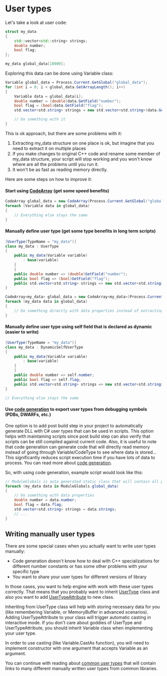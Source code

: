 # User types
Let's take a look at user code:
```cpp
struct my_data
{
    std::vector<std::string> strings;
    double number;
    bool flag;
};

my_data global_data[10000];
```
Exploring this data can be done using Variable class:
```cs
Variable global_data = Process.Current.GetGlobal("global_data");
for (int i = 0; i < global_data.GetArrayLength(); i++)
{
    Variable data = global_data[i];
    double number = (double)data.GetField("number");
    bool flag = (bool)data.GetField("flag");
    std.vector<std.string> strings = new std.vector<std.string>(data.GetField("strings"));

    // Do something with it
}
```
This is ok approach, but there are some problems with it:
1. Extracting my_data structure on one place is ok, but imagine that you need to extract it on multiple places
2. If you make changes to original C++ code and rename some member of my_data structure, your script will stop working and you won't know where are all the problems until you run it.
3. It won't be as fast as reading memory directly.

Here are some steps on how to improve it:
#### Start using [CodeArray](../Source/CsDebugScript.Engine/CodeArray.cs) (get some speed benefits)
```cs
CodeArray global_data = new CodeArray(Process.Current.GetGlobal("global_data"));
foreach (Variable data in global_data)
{
    // Everything else stays the same
}
```
#### Manually define user type (get some type benefits in long term scripts)
```cs
[UserType(TypeName = "my_data")]
class my_data : UserType
{
    public my_data(Variable variable)
        : base(variable)
    {
    }
    public double number => (double)GetField("number");
    public bool flag => (bool)GetField("flag");
    public std.vector<std.string> strings => new std.vector<std.string>(GetField("strings"));
}

CodeArray<my_data> global_data = new CodeArray<my_data>(Process.Current.GetGlobal("global_data"));
foreach (my_data data in global_data)
{
    // Do something directly with data properties instead of extracting fields manually.
}
```
#### Manually define user type using self field that is declared as dynamic (easier to write)
```cs
[UserType(TypeName = "my_data")]
class my_data : DynamicSelfUserType
{
    public my_data(Variable variable)
        : base(variable)
    {
    }
    public double number => self.number;
    public bool flag => self.flag;
    public std.vector<std.string> strings => new std.vector<std.string>(self.strings);
}

// Everything else stays the same
```
#### Use [code generation](CodeGen.md) to export user types from debugging symbols (PDBs, DWARFs, etc.)
One option is to add post build step in your project to automatically generate DLL with C# user types that can be used in scripts. This option helps with maintaining scripts since post build step can also verify that scripts can be still compiled against current code.
Also, it is useful to note that code generation can generate code that will directly read memory instead of going through Variable/CodeType to see where data is stored... This significantly reduces script execution time if you have lots of data to process.
You can read more about [code generation](CodeGen.md).

So, with using code generation, example script would look like this:
```cs
// ModuleGlobals is auto generated static class that will contain all global variables defined in specific module.
foreach (my_data data in ModuleGlobals.global_data)
{
    // Do something with data properties
    double number = data.number;
    bool flag = data.flag;
    std.vector<std.string> strings = data.strings;
    // ...
}
```

## Writing manually user types
There are some special cases when you actually want to write user types manually:
- Code generation doesn't know how to deal with C++ specializations for different number constants or has some other problems with your specific type
- You want to share your user types for different versions of library

In those cases, you want to help engine with work with these user types correctly. That means that you probably want to inherit [UserType](../Source/CsDebugScript.Engine/UserType.cs) class and also you want to add [UserTypeAttribute](../Source/CsDebugScript.Engine/UserTypeAttribute.cs) to new class.

Inheriting from UserType class will help with storing necessary data for you (like remembering Variable, or MemoryBuffer in advanced scenarios). Adding UserTypeAttribute to your class will trigger automatic casting in interactive mode. If you don't care about goddies of UserType and UserTypeAttribute, you should inherit Variable class when implementing your user type.

In order to use casting (like Variable.CastAs<T> function), you will need to implement constructor with one argument that accepts Variable as an argument.

You can continue with reading about [common user types](CommonUserTypes.md) that will contain links to many different manually written user types from common libraries.
